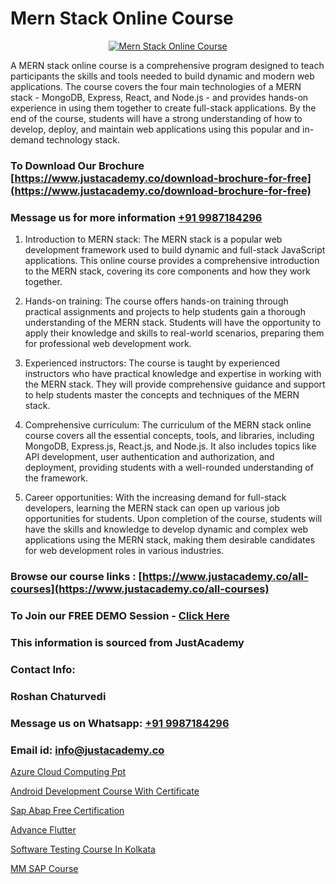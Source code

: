 # Mern Stack Online Course

<p align="center">
  <a href="https://justacademy.co/program-detail/mern-stack-development">
    <img src="https://justacademy.co/storage2/program_images/1704700408.webp" alt="Mern Stack Online Course">
  </a>
</p>


A MERN stack online course is a comprehensive program designed to teach participants the skills and tools needed to build dynamic and modern web applications. The course covers the four main technologies of a MERN stack - MongoDB, Express, React, and Node.js - and provides hands-on experience in using them together to create full-stack applications. By the end of the course, students will have a strong understanding of how to develop, deploy, and maintain web applications using this popular and in-demand technology stack. 
### To Download Our Brochure [https://www.justacademy.co/download-brochure-for-free](https://www.justacademy.co/download-brochure-for-free)
### Message us for more information [+91 9987184296](https://api.whatsapp.com/send?phone=919987184296)
1) Introduction to MERN stack: The MERN stack is a popular web development framework used to build dynamic and full-stack JavaScript applications. This online course provides a comprehensive introduction to the MERN stack, covering its core components and how they work together.

2) Hands-on training: The course offers hands-on training through practical assignments and projects to help students gain a thorough understanding of the MERN stack. Students will have the opportunity to apply their knowledge and skills to real-world scenarios, preparing them for professional web development work.

3) Experienced instructors: The course is taught by experienced instructors who have practical knowledge and expertise in working with the MERN stack. They will provide comprehensive guidance and support to help students master the concepts and techniques of the MERN stack.

4) Comprehensive curriculum: The curriculum of the MERN stack online course covers all the essential concepts, tools, and libraries, including MongoDB, Express.js, React.js, and Node.js. It also includes topics like API development, user authentication and authorization, and deployment, providing students with a well-rounded understanding of the framework.

5) Career opportunities: With the increasing demand for full-stack developers, learning the MERN stack can open up various job opportunities for students. Upon completion of the course, students will have the skills and knowledge to develop dynamic and complex web applications using the MERN stack, making them desirable candidates for web development roles in various industries.

### Browse our course links : [https://www.justacademy.co/all-courses](https://www.justacademy.co/all-courses) 
### To Join our FREE DEMO Session - [Click Here](https://www.justacademy.co/register-for-course-demo)


### This information is sourced from JustAcademy
### Contact Info:
### Roshan Chaturvedi
### Message us on Whatsapp: [+91 9987184296](https://api.whatsapp.com/send?phone=919987184296)
### Email id: [info@justacademy.co](mailto:info@justacademy.co)
                
[Azure Cloud Computing Ppt](https://www.linkedin.com/pulse/azure-cloud-computing-ppt-justacademy-berlin-gdkse?trackingId=Sec3RKUvQwYFdVD5NenISA%3D%3D&lipi=urn%3Ali%3Apage%3Ad_flagship3_company_admin%3BeekbxeIqSPGuF7pqzpj95g%3D%3D)

[Android Development Course With Certificate](https://www.linkedin.com/pulse/android-development-course-certificate-justacademy-bay-area-rzqif/)

[Sap Abap Free Certification](https://medium.com/@justacademytraining/sap-abap-free-certification-0e15ddb3bae9)

[Advance Flutter](https://medium.com/@mahi3106/advance-flutter-6d31faebf264)

[Software Testing Course In Kolkata](https://justacademyin.github.io/justacademy/software-testing-course-in-kolkata)

[MM SAP Course](https://justacademyin.github.io/Articles/MM-SAP-Course)

